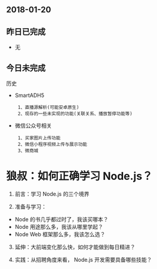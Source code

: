 ## 2018-01-20

## 昨日已完成
- 无


## 今日未完成

  历史
 - SmartADH5

        1、直播源解析(可能安卓原生)
        2、现存的一些未实现的功能(关联关系、播放暂停功能等)

 - 微信公众号相关

        1、买家图片上传功能
        2、微信小程序视频上传与展示功能
        3、微商城

# 狼叔：如何正确学习 Node.js？

1. 前言：学习 Node.js 的三个境界

2. 准备与学习：

  - Node 的书几乎都过时了，我该买哪本？
  - Node 用途那么多，我该从哪里学起？
  - Node Web 框架那么多，我该怎么选？

3. 延伸：大前端变化那么快，如何才能做到每日精进？

4. 实践：从招聘角度来看， Node.js 开发需要具备哪些技能？

